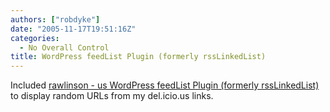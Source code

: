 ```yaml
---
authors: ["robdyke"]
date: "2005-11-17T19:51:16Z"
categories:
  - No Overall Control
title: WordPress feedList Plugin (formerly rssLinkedList)
---
```

Included [rawlinson - us WordPress feedList Plugin (formerly rssLinkedList)](http://rawlinson.us/blog/index.php?p=212) to display random URLs from my del.icio.us links.